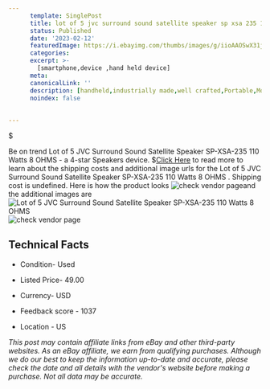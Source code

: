 ```yaml
---
      template: SinglePost
      title: lot of 5 jvc surround sound satellite speaker sp xsa 235 110 watts 8 ohms 
      status: Published
      date: '2023-02-12'
      featuredImage: https://i.ebayimg.com/thumbs/images/g/iioAAOSwX31j1spf/s-l225.jpg
      categories: 
      excerpt: >-
        [smartphone,device ,hand held device]
      meta:
      canonicalLink: ''
      description: [handheld,industrially made,well crafted,Portable,Mobile,Compact,Convenient,Lightweight,Maneuverable,Man-portable,Miniature,Carriable,Hand-held,Light,Holdable,Transportable,Mobile device,Pocket-sized,On-the-go,Wireless,Cordless,Compact size,Convenient size, smartphone,device ,hand held device]
      noindex: false
      
        
---
```

$

Be on trend Lot of 5 JVC Surround Sound Satellite Speaker SP-XSA-235 110 Watts 8 OHMS  - a 4-star Speakers device.
$[Click Here](https://www.ebay.com/itm/285135442048?hash=item4263659080%3Ag%3AiioAAOSwX31j1spf&mkevt=1&mkcid=1&mkrid=711-53200-19255-0&campid=%253CePNCampaignId%253E&customid=%253CreferenceId%253E&toolid=10049) to read more to learn about the shipping costs and additional image urls for the Lot of 5 JVC Surround Sound Satellite Speaker SP-XSA-235 110 Watts 8 OHMS . Shipping cost is undefined. Here is how the product looks ![check vendor page](https://i.ebayimg.com/thumbs/images/g/iioAAOSwX31j1spf/s-l225.jpg)and the additional images are![Lot of 5 JVC Surround Sound Satellite Speaker SP-XSA-235 110 Watts 8 OHMS ](https://i.ebayimg.com/images/g/iioAAOSwX31j1spf/s-l1600.jpg)![check vendor page](https://origin-galleryplus.ebayimg.com/ws/web/285135442048_2_0_1/225x225.jpg,https://origin-galleryplus.ebayimg.com/ws/web/285135442048_3_0_1/225x225.jpg,https://origin-galleryplus.ebayimg.com/ws/web/285135442048_4_0_1/225x225.jpg,https://origin-galleryplus.ebayimg.com/ws/web/285135442048_5_0_1/225x225.jpg,https://origin-galleryplus.ebayimg.com/ws/web/285135442048_6_0_1/225x225.jpg,https://origin-galleryplus.ebayimg.com/ws/web/285135442048_7_0_1/225x225.jpg)



 ## Technical Facts 



     
      

 - Condition- Used 


      

 - Listed Price- 49.00 


      

 - Currency- USD 


      

 - Feedback score - 1037 


      

 - Location - US 


      
      

 *_This post may contain affiliate links from eBay and other third-party websites. As an eBay affiliate, we earn from qualifying purchases. Although we do our best to keep the information up-to-date and accurate, please check the date and all details with the vendor's website before making a purchase. Not all data may be accurate._*






